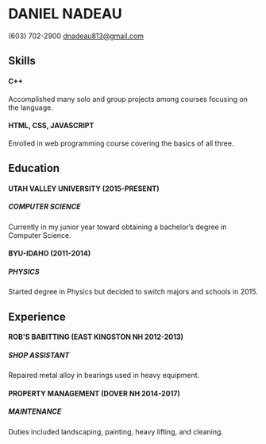 # DANIEL NADEAU
(603) 702-2900
dnadeau813@gmail.com

## Skills

#### C++
Accomplished many solo and group projects among courses focusing on the language.

#### HTML, CSS, JAVASCRIPT
Enrolled in web programming course covering the basics of all three.

## Education

#### UTAH VALLEY UNIVERSITY (2015-PRESENT)
##### COMPUTER SCIENCE
Currently in my junior year toward obtaining a bachelor’s degree in Computer Science.

#### BYU-IDAHO (2011-2014)
##### PHYSICS
Started degree in Physics but decided to switch majors and schools in 2015.

## Experience
#### ROB'S BABITTING (EAST KINGSTON NH 2012-2013)
##### SHOP ASSISTANT
Repaired metal alloy in bearings used in heavy equipment.

#### PROPERTY MANAGEMENT (DOVER NH 2014-2017)
##### MAINTENANCE
Duties included landscaping, painting, heavy lifting, and cleaning.

